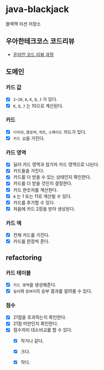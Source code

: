# java-blackjack

블랙잭 미션 저장소

## 우아한테크코스 코드리뷰

- [온라인 코드 리뷰 과정](https://github.com/woowacourse/woowacourse-docs/blob/master/maincourse/README.md)

## 도메인

### 카드 값

- [x] `2~10`, `A`, `K`, `Q`, `J` 가 있다.
- [x] `K`, `Q`, `J` 는 10으로 계산된다.

### 카드

- [x] `다이아`, `클로버`, `하트`, `스페이드` 카드가 있다.
- [x] `카드 값`을 가진다.

### 카드 영역
- [x] 딜러 카드 영역과 참가자 카드 영역으로 나뉜다.
- [x] 카드들을 가진다.
- [x] 카드를 더 받을 수 있는 상태인지 확인한다.
- [x] 카드를 더 받을 것인지 결정한다.
- [x] 카드 현숫자를 계산한다.
- [X] `A` 는 1 또는 11로 계산될 수 있다.
- [x] 카드를 추가할 수 있다.
- [x] 처음에 카드 2장을 받아 생성된다.

### 카드 덱

- [x] 전체 카드를 가진다.
- [x] 카드를 한장씩 준다.

## refactoring

### 카드 테이블
- [x] `카드 영역`을 생성해준다.
- [x] `딜러`와 `참여자`의 승부 결과를 알려줄 수 있다.

### 점수
- [x] 21점을 초과하는지 확인한다.
- [x] 21점 미만인지 확인한다.
- [x] 점수끼리 대소비교를 할 수 있다.
  - [x] 작거나 같다.
  - [x] 크다.
  - [x] 작다.
  

